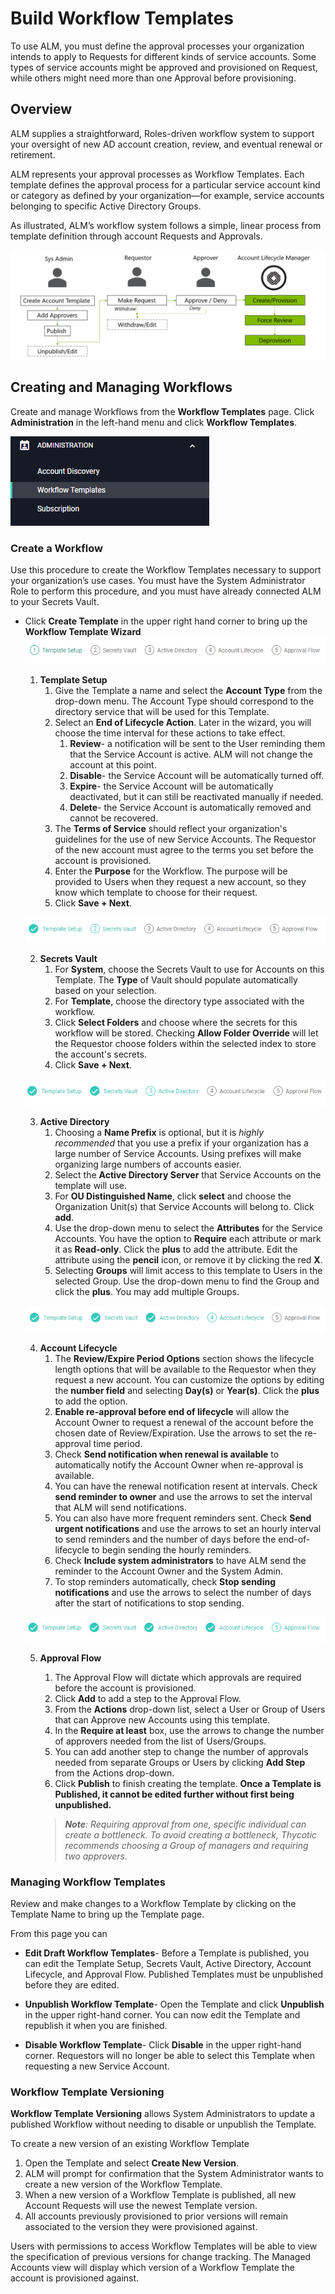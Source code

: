 ﻿[title]: # (Workflow Templates)
[tags]: # (Account Lifecycle Manager,ALM,Active Directory,)
[priority]: # (5170)

# Build Workflow Templates

To use ALM, you must define the approval processes your organization intends to apply to Requests for different kinds of service accounts. Some types of service accounts might be approved and provisioned on Request, while others might need more than one Approval before provisioning.

## Overview

ALM supplies a straightforward, Roles-driven workflow system to support your oversight of new AD account creation, review, and eventual renewal or retirement.

ALM represents your approval processes as Workflow Templates. Each template defines the approval process for a particular service account kind or category as defined by your organization—for example, service accounts belonging to specific Active Directory Groups.

As illustrated, ALM’s workflow system follows a simple, linear process from template definition through account Requests and Approvals.

![Workflow Process](images/workflow-process.png)

## Creating and Managing Workflows

Create and manage Workflows from the **Workflow Templates** page. Click **Administration** in the left-hand menu and click **Workflow Templates**.

![workflownav](images/workflow-nav-menu.png)

### Create a Workflow

Use this procedure to create the Workflow Templates necessary to support your organization’s use cases. You must have the System Administrator Role to perform this procedure, and you must have already connected ALM to your Secrets Vault.

* Click **Create Template** in the upper right hand corner to bring up the **Workflow Template Wizard**
![workflowstep1](images/workflow-wizard-step1.png)
    1. **Template Setup**
        1. Give the Template a name and select the **Account Type** from the drop-down menu. The Account Type should correspond to the directory service that will be used for this Template.
        2. Select an **End of Lifecycle Action**. Later in the wizard, you will choose the time interval for these actions to take effect.
            1. **Review**- a notification will be sent to the User reminding them that the Service Account is active. ALM will not change the account at this point.
            2. **Disable**- the Service Account will be automatically turned off.
            3. **Expire**- the Service Account will be automatically deactivated, but it can still be reactivated manually if needed.
            4. **Delete**- the Service Account is automatically removed and cannot be recovered.
        1. The **Terms of Service** should reflect your organization's guidelines for the use of new Service Accounts. The Requestor of the new account must agree to the terms you set before the account is provisioned.
        1. Enter the **Purpose** for the Workflow. The purpose will be provided to Users when they request a new account, so they know which template to choose for their request.
        1. Click **Save + Next**.
  
  ![workflowstep2](images/workflow-wizard-step2.png)

    2. **Secrets Vault** 
        1. For **System**, choose the Secrets Vault to use for Accounts on this Template. The **Type** of Vault should populate automatically based on your selection.
        2. For **Template**, choose the directory type associated with the workflow.
        3. Click **Select Folders** and choose where the secrets for this workflow will be stored. Checking **Allow Folder Override** will let the Requestor choose folders within the selected index to store the account's secrets.
        4. Click **Save + Next**.

  ![workflowstep3](images/workflow-wizard-step3.png)

    3. **Active Directory**
        1. Choosing a **Name Prefix** is optional, but it is *highly recommended* that you use a prefix if your organization has a large number of Service Accounts. Using prefixes will make organizing large numbers of accounts easier.
        2. Select the **Active Directory Server** that Service Accounts on the template will use.
        3. For **OU Distinguished Name**, click **select** and choose the Organization Unit(s) that Service Accounts will belong to. Click **add**.
        1. Use the drop-down menu to select the **Attributes** for the Service Accounts. You have the option to **Require** each attribute or mark it as **Read-only**. Click the **plus** to add the attribute. Edit the attribute using the **pencil** icon, or remove it by clicking the red **X**.
        1. Selecting **Groups** will limit access to this template to Users in the selected Group. Use the drop-down menu to find the Group and click the **plus**. You may add multiple Groups.

    ![workflowstep4](images/workflow-wizard-step4.png)

    4. **Account Lifecycle**
        1. The **Review/Expire Period Options** section shows the lifecycle length options that will be available to the Requestor when they request a new account. You can customize the options by editing the **number field** and selecting **Day(s)** or **Year(s)**. Click the **plus** to add the option.
        1. **Enable re-approval before end of lifecycle** will allow the Account Owner to request a renewal of the account before the chosen date of Review/Expiration. Use the arrows to set the re-approval time period.
        1. Check **Send notification when renewal is available** to automatically notify the Account Owner when re-approval is available.
        1. You can have the renewal notification resent at intervals. Check **send reminder to owner** and use the arrows to set the interval that ALM will send notifications.
        1. You can also have more frequent reminders sent. Check **Send urgent notifications** and use the arrows to set an hourly interval to send reminders and the number of days before the end-of-lifecycle to begin sending the hourly reminders.
        1. Check **Include system administrators** to have ALM send the reminder to the Account Owner and the System Admin.
        1. To stop reminders automatically, check **Stop sending notifications** and use the arrows to select the number of days after the start of notifications to stop sending.
    
    ![workflowstep5](images/workflow-wizard-step5.png)

    5. **Approval Flow**
        1. The Approval Flow will dictate which approvals are required before the account is provisioned. 
        1. Click **Add** to add a step to the Approval Flow.
        1. From the **Actions** drop-down list, select a User or Group of Users that can Approve new Accounts using this template.
        1. In the **Require at least** box, use the arrows to change the number of approvers needed from the list of Users/Groups. 
        1. You can add another step to change the number of approvals needed from separate Groups or Users by clicking **Add Step** from the Actions drop-down.
        1. Click **Publish** to finish creating the template. **Once a Template is Published, it cannot be edited further without first being unpublished.**

        > ***Note**: Requiring approval from one, specific individual can create a bottleneck. To avoid creating a bottleneck, Thycotic recommends choosing a Group of managers and requiring two approvers.*

### Managing Workflow Templates

Review and make changes to a Workflow Template by clicking on the Template Name to bring up the Template page. 

From this page you can

* **Edit Draft Workflow Templates**- Before a Template is published, you can edit the Template Setup, Secrets Vault, Active Directory, Account Lifecycle, and Approval Flow. Published Templates must be unpublished before they are edited.

* **Unpublish Workflow Template**- Open the Template and click **Unpublish** in the upper right-hand corner. You can now edit the Template and republish it when you are finished.

* **Disable Workflow Template**- Click **Disable** in the upper right-hand corner. Requestors will no longer be able to select this Template when requesting a new Service Account.

### Workflow Template Versioning

**Workflow Template Versioning** allows System Administrators to update a published Workflow without needing to disable or unpublish the Template.

To create a new version of an existing Workflow Template

1. Open the Template and select **Create New Version**.
1. ALM will prompt for confirmation that the System Administrator wants to create a new version of the Workflow Template.
1. When a new version of a Workflow Template is published, all new Account Requests will use the newest Template version.
1. All accounts previously provisioned to prior versions will remain associated to the version they were provisioned against.

Users with permissions to access Workflow Templates will be able to view the specification of previous versions for change tracking. The Managed Accounts view will display which version of a Workflow Template the account is provisioned against.
